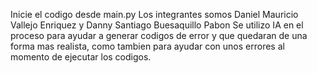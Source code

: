 Inicie el codigo desde main.py 
Los integrantes somos Daniel Mauricio Vallejo Enriquez y Danny Santiago Buesaquillo Pabon
Se utilizo IA en el proceso para ayudar a generar codigos de error y que quedaran de una forma mas realista, como tambien para ayudar con unos errores al momento de ejecutar los codigos.
